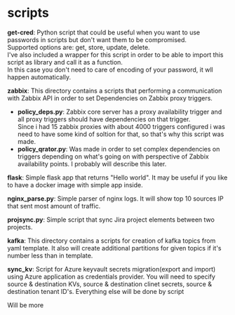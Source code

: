 # scripts
**get-cred**: Python script that could be useful when you want to use passwords in scripts but don't want them to be compromised.<br />
Supported options are: get, store, update, delete.<br />
I've also included a wrapper for this script in order to be able to import this script as library and call it as a function.<br />
In this case you don't need to care of encoding of your password, it wll happen automatically.<br />

**zabbix**: This directory contains a scripts that performing a communication with Zabbix API in order to set Dependencies on Zabbix proxy triggers.<br />
- **policy_deps.py**: Zabbix core server has a proxy availability trigger and all proxy triggers should have dependencies on that trigger. <br />
Since i had 15 zabbix proxies with about 4000 triggers configured i was need to have some kind of soltion for that, so that's why this script was made.<br />
- **policy_qrator.py**: Was made in order to set complex dependencies on triggers depending on what's going on with perspective of Zabbix availability points. I probably will describe this later.<br />

**flask**: Simple flask app that returns "Hello world". It may be useful if you like to have a docker image with simple app inside.<br />

**nginx_parse.py**: Simple parser of nginx logs. It will show top 10 sources IP that sent most amount of traffic.<br />

**projsync.py**: Simple script that sync Jira project elements between two projects.<br />

**kafka**: This directory contains a scripts for creation of kafka topics from yaml template. It also will create additional partitions for given topics if it's number less than in template. <br />

**sync_kv**: Script for Azure keyvault secrets migration(export and import) using Azure application as credentials provider. You will need to specify source & destination KVs, source & destination clinet secrets, source & destination tenant ID's. Everything else will be done by script <br />

 Will be more
